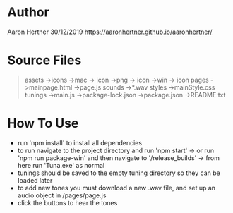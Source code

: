 # Author    
Aaron Hertner
30/12/2019
https://aaronhertner.github.io/aaronhertner/

# Source Files    
>assets
  ->icons
    ->mac
      -> icon
    ->png
      -> icon
    ->win
      -> icon
>pages
  ->mainpage.html
  ->page.js
>sounds
  ->*.wav
>styles
  ->mainStyle.css
>tunings
->main.js
->package-lock.json
->package.json
->README.txt

# How To Use
- run 'npm install' to install all dependencies
- to run navigate to the project directory and run 'npm start'
	-> or run 'npm run package-win' and then navigate to '/release_builds'
	-> from here run 'Tuna.exe' as normal
- tunings should be saved to the empty tuning directory so they can be loaded
  later
- to add new tones you must download a new .wav file, and set up an audio object
  in /pages/page.js
- click the buttons to hear the tones
